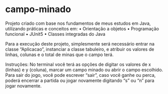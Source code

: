 # campo-minado
Projeto criado com base nos fundamentos de meus estudos em Java, utilizando práticas e conceitos em:
• Orientação a objetos
• Programação funcional 
• JUnit5
• Classes integradas do Java

Para a execução deste projeto, simplesmente será necessário entrar na classe “Aplicacao”, instanciar a classe tabuleiro, e atribuir os valores de linhas, colunas e o total de minas que o campo terá.

Instruções:
No terminal você terá as opções de digitar os valores de x (linhas) e y (coluna), marcar um campo minado ou abrir o campo escolhido.
Para sair do jogo, você pode escrever “sair”, caso você ganhe ou perca, poderá encerrar a partida ou jogar novamente digitando “s” ou “n” para jogar novamente.
